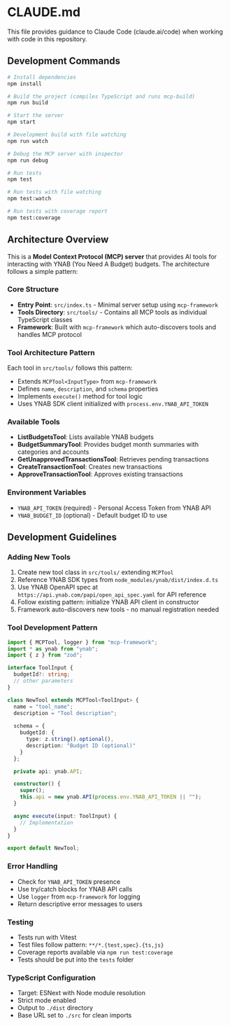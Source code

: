 # CLAUDE.md

This file provides guidance to Claude Code (claude.ai/code) when working with code in this repository.

## Development Commands

```bash
# Install dependencies
npm install

# Build the project (compiles TypeScript and runs mcp-build)
npm run build

# Start the server
npm start

# Development build with file watching
npm run watch

# Debug the MCP server with inspector
npm run debug

# Run tests
npm test

# Run tests with file watching
npm test:watch

# Run tests with coverage report
npm test:coverage
```

## Architecture Overview

This is a **Model Context Protocol (MCP) server** that provides AI tools for interacting with YNAB (You Need A Budget) budgets. The architecture follows a simple pattern:

### Core Structure
- **Entry Point**: `src/index.ts` - Minimal server setup using `mcp-framework`
- **Tools Directory**: `src/tools/` - Contains all MCP tools as individual TypeScript classes
- **Framework**: Built with `mcp-framework` which auto-discovers tools and handles MCP protocol

### Tool Architecture Pattern
Each tool in `src/tools/` follows this pattern:
- Extends `MCPTool<InputType>` from `mcp-framework`
- Defines `name`, `description`, and `schema` properties
- Implements `execute()` method for tool logic
- Uses YNAB SDK client initialized with `process.env.YNAB_API_TOKEN`

### Available Tools
- **ListBudgetsTool**: Lists available YNAB budgets
- **BudgetSummaryTool**: Provides budget month summaries with categories and accounts
- **GetUnapprovedTransactionsTool**: Retrieves pending transactions
- **CreateTransactionTool**: Creates new transactions
- **ApproveTransactionTool**: Approves existing transactions

### Environment Variables
- `YNAB_API_TOKEN` (required) - Personal Access Token from YNAB API
- `YNAB_BUDGET_ID` (optional) - Default budget ID to use

## Development Guidelines

### Adding New Tools
1. Create new tool class in `src/tools/` extending `MCPTool`
2. Reference YNAB SDK types from `node_modules/ynab/dist/index.d.ts`
3. Use YNAB OpenAPI spec at `https://api.ynab.com/papi/open_api_spec.yaml` for API reference
4. Follow existing pattern: initialize YNAB API client in constructor
5. Framework auto-discovers new tools - no manual registration needed

### Tool Development Pattern
```typescript
import { MCPTool, logger } from "mcp-framework";
import * as ynab from "ynab";
import { z } from "zod";

interface ToolInput {
  budgetId?: string;
  // other parameters
}

class NewTool extends MCPTool<ToolInput> {
  name = "tool_name";
  description = "Tool description";
  
  schema = {
    budgetId: {
      type: z.string().optional(),
      description: "Budget ID (optional)"
    }
  };

  private api: ynab.API;

  constructor() {
    super();
    this.api = new ynab.API(process.env.YNAB_API_TOKEN || "");
  }

  async execute(input: ToolInput) {
    // Implementation
  }
}

export default NewTool;
```

### Error Handling
- Check for `YNAB_API_TOKEN` presence
- Use try/catch blocks for YNAB API calls
- Use `logger` from `mcp-framework` for logging
- Return descriptive error messages to users

### Testing
- Tests run with Vitest
- Test files follow pattern: `**/*.{test,spec}.{ts,js}`
- Coverage reports available via `npm run test:coverage`
- Tests should be put into the `tests` folder

### TypeScript Configuration
- Target: ESNext with Node module resolution
- Strict mode enabled
- Output to `./dist` directory
- Base URL set to `./src` for clean imports